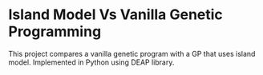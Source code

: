 # Island Model Vs Vanilla Genetic Programming
This project compares a vanilla genetic program with a GP that uses island model. Implemented in Python using DEAP library.
